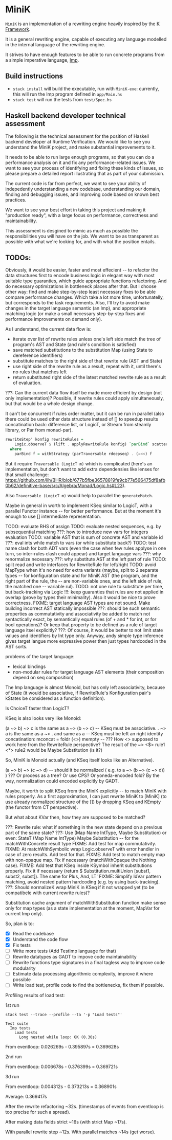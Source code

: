 # MiniK

`MiniK` is an implementation of a rewriting engine heavily inspired by the [K Framework](https://github.com/runtimeverification/k).

It is a general rewriting engine, capable of executing any language modelled in the internal language of the rewriting engine.

It strives to have enough features to be able to run concrete programs from a simple imperative language, [Imp](https://github.com/ana-pantilie/MiniK/blob/main/src/Languages/Imp.hs).

## Build instructions
- `stack install` will build the executable, run with `MiniK-exe`: currently, this will run the Imp program defined in `app/Main.hs`
- `stack test` will run the tests from `test/Spec.hs`

## Haskell backend developer technical assessment
The following is the technical assessment for the position of Haskell backend developer at Runtime Verification.
We would like to see you understand the MiniK project, and make substantial improvements to it.

It needs to be able to run large enough programs, so that you can do a performance analysis on it and fix any performance-related issues. We want to see your process of identifying and fixing these kinds of issues, so please prepare a detailed report illustrating that as part of your submission.

The current code is far from perfect, we want to see your ability of indepedently understanding a new codebase, understanding our domain, finding and debugging issues, and improving code based on known best practices.

We want to see your best effort in taking this project and making it "production ready", with a large focus on performance, correctness and maintainability.

This assessment is desgined to mimic as much as possible the responsibilities you will have on the job. We want to be as transparent as possible with what we're looking for, and with what the position entails.


## TODOs:

Obviously, it would be easier, faster and most effecient -- to refactor the data structures first to encode business logic in elegant way with most suitable type guaranties, which guide appropriate functions refactoring. And do necessary optimizations in bottleneck places after that. But I choose other way: find and make step-by-step least necessary fixes to be able compare performance changes. Which take a lot more time, unfortunatelly, but corresponds to the task requirements. Also, I'll try to avoid make changes in the target language semantic (an Imp), and appropriate matching logic (or make a small necessary step-by-step fixes and performance improvements on demand only).

As I understand, the current data flow is:
- iterate over list of rewrite rules unless one's left side match the tree of program's AST and State (and rule's condition is satisfied)
- save matched substitutions to the substitution Map (using State to dereference identifiers)
- substitute matches to the right side of that rewrite rule (AST and State)
- use right side of the rewrite rule as a result, repeat with it, until there's no rules that matches left
- return substituted right side of the latest matched rewrite rule as a result of evaluation.

???: Can the current data flow itself be made more efficient by design (not only implementation)? Possible, if rewrite rules could apply simultaneously, but that would be a whole design change.

It can't be concurrent if rules order matter, but it can be run in parallel (also there could be used other data structure instead of [] to speedup results concatination back: difference list, or LogicT, or Stream from steamly library, or Par from monad-par).

``` haskell
rewriteStep' konfig rewriteRules =
    Logic.observeT $ (lift . applyRewriteRule konfig) `parBind` scatter rewriteRules
  where
    parBind f = withStrategy (parTraversable rdeepseq) . (=<<) f
```

But it require `Traversable (LogicT m)` which is complicated (here's an implementation, but don't want to add extra dependensies like lenses for that small challenge: https://github.com/lih/BHR/blob/677b5fbe36578819fe9cb77e566475df8afb0b62/definitive-base/src/Algebra/Monad/Logic.hs#L23).

Also `Traversable (LogicT m)` would help to parallel the `generateMatch`.

Maybe in general in worth to implement KSeq similar to LogicT, with a parallel Functor instance -- for better performance.  But at the moment it's enough to use [] intermediate representation.

TODO: evaluate RHS of assign
TODO: evaluate nested sequences, e.g. by subsequential matching
???: how to introduce new vars for integers evaluation
TODO: variable AST that is sum of concrete AST and variable id
???: eval ints while match to vars (or while substitute back?)
TODO: test name clash for both ADT vars (even the case when few rules applyse in one turn, so inter-rules clash could appear) and target language vars
???: why renormalize necessary
???: why substitute AST at the left part of rule
TODO: split read and write interfaces for RewriteRule for left/right
TODO: avoid MapType when it's no need for extra variants (maybe, split to 2 separate types -- for konfiguration state and for MiniK AST (the program, and the right part of the rule, the -- are non-variable ones, and the left side of rule, the matched one -- variable rul).
TODO: not one rule to substitute per time, but back-tracking via Logic
!!!: keep guaranties that rules are not applied in overlap (prove by types their minimality). Also it would be nice to prove correctness.
FIXME: target language AST types are not sound. Make building incorrect AST statically impossible
???: should be such semantic properties as commutativity and associativity be added to match not syntactically exact, by semantically equal rules (of + and * for int, or for bool operations)? Or keep that property to be defined as a rule of target language itsel explicitly?
???: Of course, it would be better to not limit state values and identifiers by Int type only. Anyway, andy simple type inference gives target langue more expressive power then just types hardcoded in the AST sorts.

problems of the target language:
- lexical bindings
- non-modular rules for target language AST elements (their composition depend on seq composition)

The Imp language is almost Monoid, but has only left associativity, because of State (it would be associative, if RewriteRule's Konfiguration pair's kStates be considered as a function definition).

Is ChoiceT faster than LogicT?

KSeq is also looks very like Monoid:

(a ~> b) ~> c is the same as a ~> (b ~> c) -- KSeq must be associative.
. ~> a is the same as a ~> . and same as a -- KSeq must be left an right identity
concatination: mconcat = foldr (<>) mempty -- ??? How <> supposed to work here from the RewriteRule perspective? The result of the ~> <$> rule1 <*> rule2 would be Maybe Substitution (is it?)

So, MiniK is Monoid actually (and KSeq itself looks like an Alternative).

(a ~> b) ~> (c ~> d) -- should it be normalized ( e.g. to a ~> (b ~> (c ~> d)) ) ??? Or process as a tree? Or use CPS? Or yoneda-encoded fold? By the way, normalization could encoded explicitly by GADT.

Maybe, it worth to split KSeq from the MiniK explicitly -- to match MiniK with rules properly.
As a first approximation, I can just rewrite MiniK to [MiniK] (to use already normalized structure of the []) by dropping KSeq and KEmpty (the functor from CT perspective).

But what about KVar then, how they are supposed to be matched?

???: Rewrite rule: what if something in the new state depend on a previous part of the same state?
???: Use (Map Name IntType, Maybe Substitution) or even: StateT (Map Name IntType) Maybe Substitution -- for the matchWithConcrete result type
FIXME: Add test for map commutativity.
FIXME: At matchWithSymbolic wrap Logic.observeT with error handler in case of zero results. Add test for that.
FIXME: Add test to match empty map with non-opaque map. Fix if necessary (matchWithOpaque the Nothing case).
FIXME: Add test that KSeq inside KSymbol inherit substitutions properly. Fix it if necessary (return $ Substitution.multiUnion [subst1, subst2, subst]). The same for Plus, And, LT'
FIXME: Simplify IdVar pattern matching, avoid nested pattern hardcoding (e.g. by using back-tracking).
???: Should normalizeK wrap MiniK in KSeq if it not wrapped yet (to be compatibele with current rewrite rules)?

Substitution cache argument of matchWithSubstitution function make sense only for map types (as a state implementation at the moment, MapVar for current Imp only).


So, plan is to:

- [X] Read the codebase
- [X] Understand the code flow
- [X] Fix tests
- [ ] Write more tests (Add TestImp language for that)
- [ ] Rewrite datatypes as GADT to impove code maintainability
- [ ] Rewrite functions type signatures in a final tagless way to improve code modularity
- [ ] Estimate data processing algorithmic complexity, improve it where possible
- [ ] Write load test, profile code to find the bottlenecks, fix them if possible.

Profiling results of load test:

1st run

``` shell
stack test --trace --profile --ta '-p "Load tests"'

Test suite
  Imp tests
    Load tests
      Long nested while loop: OK (0.36s)
```

From eventloop: 0.026269s - 0.395897s = 0.369628s

2nd run

From eventloop: 0.006678s - 0.376399s = 0.369721s

3d run

From eventloop: 0.004312s - 0.373213s = 0.368901s

Average: 0.369417s


After the rewrite refactoring ~32s. (timestamps of events from eventloop is too precise for such a spread).

After making data fields strict ~16s (with strict Map ~17s).

With parallel rewrite step ~12s.
With parallel matches ~14s (get worse).
